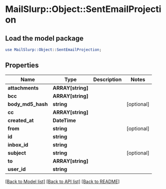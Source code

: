 # MailSlurp::Object::SentEmailProjection

## Load the model package
```perl
use MailSlurp::Object::SentEmailProjection;
```

## Properties
Name | Type | Description | Notes
------------ | ------------- | ------------- | -------------
**attachments** | **ARRAY[string]** |  | 
**bcc** | **ARRAY[string]** |  | 
**body_md5_hash** | **string** |  | [optional] 
**cc** | **ARRAY[string]** |  | 
**created_at** | **DateTime** |  | 
**from** | **string** |  | [optional] 
**id** | **string** |  | 
**inbox_id** | **string** |  | 
**subject** | **string** |  | [optional] 
**to** | **ARRAY[string]** |  | 
**user_id** | **string** |  | 

[[Back to Model list]](../README#documentation-for-models) [[Back to API list]](../README#documentation-for-api-endpoints) [[Back to README]](../README)


